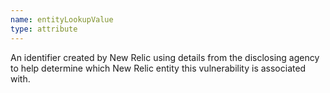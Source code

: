 ```yaml
---
name: entityLookupValue
type: attribute
---
```


An identifier created by New Relic using details from the disclosing agency to help determine which New Relic entity this vulnerability is associated with.

